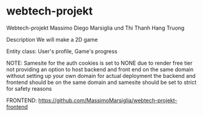# webtech-projekt
Webtech-projekt
Massimo Diego Marsiglia und Thi Thanh Hang Truong

Description
We will make a 2D game 

Entity class: User's profile, Game's progress

NOTE: Samesite for the auth cookies is set to NONE due to render free tier not providing an option to host backend and front end on the same domain without 
    setting up your own domain for actual deployment the backend and frontend should be on the same domain and samesite should be set to strict for safety reasons

FRONTEND: https://github.com/MassimoMarsiglia/webtech-projekt-frontend